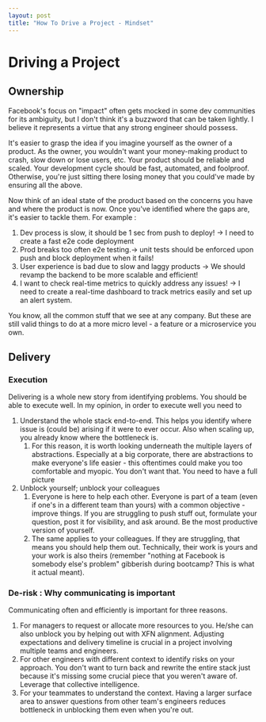 ```yaml
---
layout: post
title: "How To Drive a Project - Mindset"
---
```


# Driving a Project

## Ownership

Facebook's focus on "impact" often gets mocked in some dev communities for its ambiguity, but I don't think it's a buzzword that can be taken lightly. I believe it represents a virtue that any strong engineer should possess.  

It's easier to grasp the idea if you imagine yourself as the owner of a product. As the owner, you wouldn't want your money-making product to crash, slow down or lose users, etc. Your product should be reliable and scaled. Your development cycle should be fast, automated, and foolproof. Otherwise, you're just sitting there losing money that you could've made by ensuring all the above. 

Now think of an ideal state of the product based on the concerns you have and where the product is now. Once you've identified where the gaps are, it's easier to tackle them. For example :

1. Dev process is slow, it should be 1 sec from push to deploy! → I need to create a fast e2e code deployment
2. Prod breaks too often e2e testing.→ unit tests should be enforced upon push and block deployment when it fails!
3. User experience is bad due to slow and laggy products → We should revamp the backend to be more scalable and efficient!
4. I want to check real-time metrics to quickly address any issues! → I need to create a real-time dashboard to track metrics easily and set up an alert system.

You know, all the common stuff that we see at any company. But these are still valid things to do at a more micro level - a feature or a microservice you own.

## Delivery

### Execution

Delivering is a whole new story from identifying problems. You should be able to execute well. In my opinion, in order to execute well you need to

1. Understand the whole stack end-to-end. This helps you identify where issue is (could be) arising if it were to ever occur. Also when scaling up, you already know where the bottleneck is.
    1. For this reason, it is worth looking underneath the multiple layers of abstractions. Especially at a big corporate, there are abstractions to make everyone's life easier - this oftentimes could make you too comfortable and myopic. You don't want that. You need to have a full picture
2.  Unblock yourself; unblock your colleagues
    1. Everyone is here to help each other. Everyone is part of a team (even if one's in a different team than yours) with a common objective - improve things. If you are struggling to push stuff out, formulate your question, post it for visibility, and ask around. Be the most productive version of yourself.
    2. The same applies to your colleagues. If they are struggling, that means you should help them out. Technically, their work is yours and your work is also theirs (remember "nothing at Facebook is somebody else's problem" gibberish during bootcamp? This is what it actual meant).

### De-risk : Why communicating is important

Communicating often and efficiently is important for three reasons.

1. For managers to request or allocate more resources to you. He/she can also unblock you by helping out with XFN alignment. Adjusting expectations and delivery timeline is crucial in a project involving multiple teams and engineers.
2. For other engineers with different context to identify risks on your approach. You don't want to turn back and rewrite the entire stack just because it's missing some crucial piece that you weren't aware of. Leverage that collective intelligence.
3. For your teammates to understand the context. Having a larger surface area to answer questions from other team's engineers reduces bottleneck in unblocking them even when you're out.